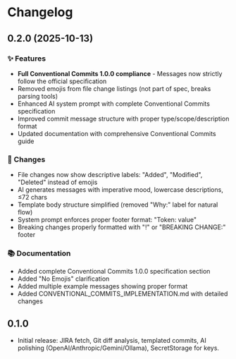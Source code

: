 
# Changelog

## 0.2.0 (2025-10-13)

### ✨ Features
- **Full Conventional Commits 1.0.0 compliance** - Messages now strictly follow the official specification
- Removed emojis from file change listings (not part of spec, breaks parsing tools)
- Enhanced AI system prompt with complete Conventional Commits specification
- Improved commit message structure with proper type/scope/description format
- Updated documentation with comprehensive Conventional Commits guide

### 🔧 Changes
- File changes now show descriptive labels: "Added", "Modified", "Deleted" instead of emojis
- AI generates messages with imperative mood, lowercase descriptions, ≤72 chars
- Template body structure simplified (removed "Why:" label for natural flow)
- System prompt enforces proper footer format: "Token: value"
- Breaking changes properly formatted with "!" or "BREAKING CHANGE:" footer

### 📚 Documentation
- Added complete Conventional Commits 1.0.0 specification section
- Added "No Emojis" clarification
- Added multiple example messages showing proper format
- Added CONVENTIONAL_COMMITS_IMPLEMENTATION.md with detailed changes

## 0.1.0
- Initial release: JIRA fetch, Git diff analysis, templated commits, AI polishing (OpenAI/Anthropic/Gemini/Ollama), SecretStorage for keys.
